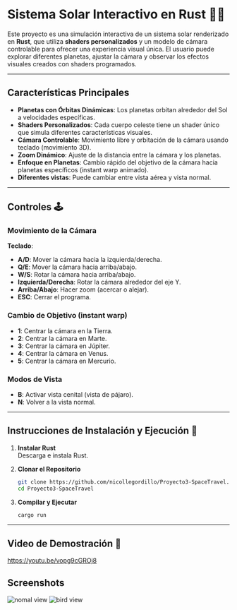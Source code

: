 # Sistema Solar Interactivo en Rust 🌌🚀

Este proyecto es una simulación interactiva de un sistema solar renderizado en **Rust**, que utiliza **shaders personalizados** y un modelo de cámara controlable para ofrecer una experiencia visual única. El usuario puede explorar diferentes planetas, ajustar la cámara y observar los efectos visuales creados con shaders programados.

---

## Características Principales

- **Planetas con Órbitas Dinámicas**: Los planetas orbitan alrededor del Sol a velocidades específicas.
- **Shaders Personalizados**: Cada cuerpo celeste tiene un shader único que simula diferentes características visuales.
- **Cámara Controlable**: Movimiento libre y orbitación de la cámara usando teclado (movimiento 3D).
- **Zoom Dinámico**: Ajuste de la distancia entre la cámara y los planetas.
- **Enfoque en Planetas**: Cambio rápido del objetivo de la cámara hacia planetas específicos (instant warp animado).
- **Diferentes vistas**: Puede cambiar entre vista aérea y vista normal.

---

## Controles 🕹️

### **Movimiento de la Cámara**
**Teclado**:
- **A/D**: Mover la cámara hacia la izquierda/derecha.
- **Q/E**: Mover la cámara hacia arriba/abajo.
- **W/S**: Rotar la cámara hacia arriba/abajo.
- **Izquierda/Derecha**: Rotar la cámara alrededor del eje Y.
- **Arriba/Abajo**: Hacer zoom (acercar o alejar).
- **ESC**: Cerrar el programa.

### **Cambio de Objetivo (instant warp)**
- **1**: Centrar la cámara en la Tierra.
- **2**: Centrar la cámara en Marte.
- **3**: Centrar la cámara en Júpiter.
- **4**: Centrar la cámara en Venus.
- **5**: Centrar la cámara en Mercurio.

### **Modos de Vista**
- **B**: Activar vista cenital (vista de pájaro).
- **N**: Volver a la vista normal.

---

## Instrucciones de Instalación y Ejecución 🚀

1. **Instalar Rust**  
   Descarga e instala Rust.

2. **Clonar el Repositorio**  
   ```bash
   git clone https://github.com/nicollegordillo/Proyecto3-SpaceTravel.git
   cd Proyecto3-SpaceTravel
   ```
3. **Compilar y Ejecutar**
    ```bash
   cargo run
   ```
---

## Video de Demostración 🎥
https://youtu.be/vopg9cGROj8

## Screenshots
![nomal view](https://github.com/nicollegordillo/Proyecto3-SpaceTravel/blob/master/assets/images/Captura%20de%20pantalla%202024-11-19%20172626.png)
![bird view](https://github.com/nicollegordillo/Proyecto3-SpaceTravel/blob/master/assets/images/Captura%20de%20pantalla%202024-11-19%20172657.png)
